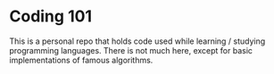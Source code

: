 # Coding 101
This is a personal repo that holds code used while learning / studying programming languages. There is not much here, except for basic implementations of famous algorithms.
